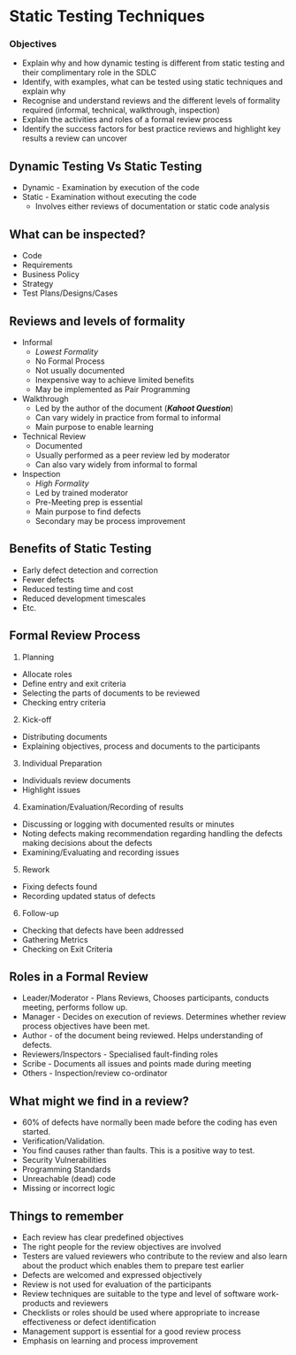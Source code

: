 # Static Testing Techniques
### Objectives
* Explain why and how dynamic testing is different from static testing and their complimentary role in the SDLC
* Identify, with examples, what can be tested using static techniques and explain why
* Recognise and understand reviews and the different levels of formality required (informal, technical, walkthrough, inspection)
* Explain the activities and roles of a formal review process
* Identify the success factors for best practice reviews and highlight key results a review can uncover

## Dynamic Testing Vs Static Testing
* Dynamic - Examination by execution of the code
* Static - Examination without executing the code
  * Involves either reviews of documentation or static code analysis

## What can be inspected?
* Code
* Requirements
* Business Policy
* Strategy
* Test Plans/Designs/Cases

## Reviews and levels of formality
* Informal
  * *Lowest Formality*
  * No Formal Process
  * Not usually documented
  * Inexpensive way to achieve limited benefits
  * May be implemented as Pair Programming
* Walkthrough
  * Led by the author of the document (***Kahoot Question***)
  * Can vary widely in practice from formal to informal
  * Main purpose to enable learning
* Technical Review
  * Documented
  * Usually performed as a peer review led by moderator
  * Can also vary widely from informal to formal
* Inspection
  * *High Formality*
  * Led by trained moderator
  * Pre-Meeting prep is essential
  * Main purpose to find defects
  * Secondary may be process improvement

## Benefits of Static Testing
* Early defect detection and correction
* Fewer defects
* Reduced testing time and cost
* Reduced development timescales
* Etc.

## Formal Review Process
1. Planning
  * Allocate roles
  * Define entry and exit criteria
  * Selecting the parts of documents to be reviewed
  * Checking entry criteria
2. Kick-off
  * Distributing documents
  * Explaining objectives, process and documents to the participants
3. Individual Preparation
  * Individuals review documents
  * Highlight issues
4. Examination/Evaluation/Recording of results
  * Discussing or logging with documented results or minutes
  * Noting defects making recommendation regarding handling the defects making decisions about the defects
  * Examining/Evaluating and recording issues
5. Rework
  * Fixing defects found
  * Recording updated status of defects
6. Follow-up
  * Checking that defects have been addressed
  * Gathering Metrics
  * Checking on Exit Criteria

## Roles in a Formal Review
* Leader/Moderator - Plans Reviews, Chooses participants, conducts meeting, performs follow up.
* Manager - Decides on execution of reviews. Determines whether review process objectives have been met.
* Author - of the document being reviewed. Helps understanding of defects.
* Reviewers/Inspectors - Specialised fault-finding roles
* Scribe - Documents all issues and points made during meeting
* Others - Inspection/review co-ordinator

## What might we find in a review?
* 60% of defects have normally been made before the coding has even started.
* Verification/Validation.
* You find causes rather than faults. This is a positive way to test.
* Security Vulnerabilities
* Programming Standards
* Unreachable (dead) code
* Missing or incorrect logic

## Things to remember
* Each review has clear predefined objectives
* The right people for the review objectives are involved
* Testers are valued reviewers who contribute to the review and also learn about the product which enables them to prepare test earlier
* Defects are welcomed and expressed objectively
* Review is not used for evaluation of the participants
* Review techniques are suitable to the type and level of software work-products and reviewers
* Checklists or roles should be used where appropriate to increase effectiveness or defect identification
* Management support is essential for a good review process
* Emphasis on learning and process improvement
